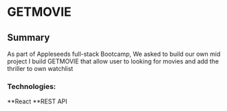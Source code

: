 # GETMOVIE 

## Summary

As part of Appleseeds full-stack Bootcamp, We asked to build our own mid project 
I build GETMOVIE that allow user to looking for movies and add the thriller to own watchlist
 
### Technologies:

**React
**REST API

